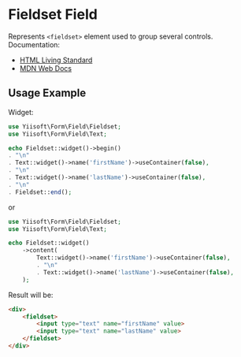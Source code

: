 # Fieldset Field

Represents `<fieldset>` element used to group several controls. Documentation:

- [HTML Living Standard](https://html.spec.whatwg.org/multipage/form-elements.html#the-fieldset-element)
- [MDN Web Docs](https://developer.mozilla.org/docs/Web/HTML/Element/fieldset)

## Usage Example

Widget:

```php
use Yiisoft\Form\Field\Fieldset;
use Yiisoft\Form\Field\Text;

echo Fieldset::widget()->begin()
. "\n"
. Text::widget()->name('firstName')->useContainer(false),
. "\n"
. Text::widget()->name('lastName')->useContainer(false),
. "\n"
. Fieldset::end();
```

or

```php
use Yiisoft\Form\Field\Fieldset;
use Yiisoft\Form\Field\Text;

echo Fieldset::widget()
    ->content(
        Text::widget()->name('firstName')->useContainer(false),
        . "\n"
        . Text::widget()->name('lastName')->useContainer(false),
    );
```

Result will be:

```html
<div>
    <fieldset>
        <input type="text" name="firstName" value>
        <input type="text" name="lastName" value>
    </fieldset>
</div>
```
